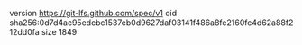 version https://git-lfs.github.com/spec/v1
oid sha256:0d7d4ac95edcbc1537eb0d9627daf03141f486a8fe2160fc4d62a88f212dd0fa
size 1849
